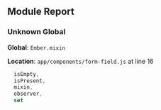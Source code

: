 ## Module Report
### Unknown Global

**Global**: `Ember.mixin`

**Location**: `app/components/form-field.js` at line 16

```js
  isEmpty,
  isPresent,
  mixin,
  observer,
  set
```
